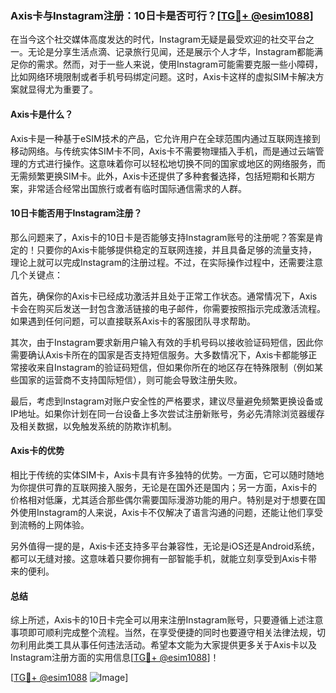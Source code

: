 ### Axis卡与Instagram注册：10日卡是否可行？[[TG💪+ @esim1088](https://t.me/s/esim1088)]

在当今这个社交媒体高度发达的时代，Instagram无疑是最受欢迎的社交平台之一。无论是分享生活点滴、记录旅行见闻，还是展示个人才华，Instagram都能满足你的需求。然而，对于一些人来说，使用Instagram可能需要克服一些小障碍，比如网络环境限制或者手机号码绑定问题。这时，Axis卡这样的虚拟SIM卡解决方案就显得尤为重要了。

#### Axis卡是什么？

Axis卡是一种基于eSIM技术的产品，它允许用户在全球范围内通过互联网连接到移动网络。与传统实体SIM卡不同，Axis卡不需要物理插入手机，而是通过云端管理的方式进行操作。这意味着你可以轻松地切换不同的国家或地区的网络服务，而无需频繁更换SIM卡。此外，Axis卡还提供了多种套餐选择，包括短期和长期方案，非常适合经常出国旅行或者有临时国际通信需求的人群。

#### 10日卡能否用于Instagram注册？

那么问题来了，Axis卡的10日卡是否能够支持Instagram账号的注册呢？答案是肯定的！只要你的Axis卡能够提供稳定的互联网连接，并且具备足够的流量支持，理论上就可以完成Instagram的注册过程。不过，在实际操作过程中，还需要注意几个关键点：

首先，确保你的Axis卡已经成功激活并且处于正常工作状态。通常情况下，Axis卡会在购买后发送一封包含激活链接的电子邮件，你需要按照指示完成激活流程。如果遇到任何问题，可以直接联系Axis卡的客服团队寻求帮助。

其次，由于Instagram要求新用户输入有效的手机号码以接收验证码短信，因此你需要确认Axis卡所在的国家是否支持短信服务。大多数情况下，Axis卡都能够正常接收来自Instagram的验证码短信，但如果你所在的地区存在特殊限制（例如某些国家的运营商不支持国际短信），则可能会导致注册失败。

最后，考虑到Instagram对账户安全性的严格要求，建议尽量避免频繁更换设备或IP地址。如果你计划在同一台设备上多次尝试注册新账号，务必先清除浏览器缓存及相关数据，以免触发系统的防欺诈机制。

#### Axis卡的优势

相比于传统的实体SIM卡，Axis卡具有许多独特的优势。一方面，它可以随时随地为你提供可靠的互联网接入服务，无论是在国外还是国内；另一方面，Axis卡的价格相对低廉，尤其适合那些偶尔需要国际漫游功能的用户。特别是对于想要在国外使用Instagram的人来说，Axis卡不仅解决了语言沟通的问题，还能让他们享受到流畅的上网体验。

另外值得一提的是，Axis卡还支持多平台兼容性，无论是iOS还是Android系统，都可以无缝对接。这意味着只要你拥有一部智能手机，就能立刻享受到Axis卡带来的便利。

#### 总结

综上所述，Axis卡的10日卡完全可以用来注册Instagram账号，只要遵循上述注意事项即可顺利完成整个流程。当然，在享受便捷的同时也要遵守相关法律法规，切勿利用此类工具从事任何违法活动。希望本文能为大家提供更多关于Axis卡以及Instagram注册方面的实用信息[[TG💪+ @esim1088](https://t.me/s/esim1088)]！

[[TG💪+ @esim1088](https://t.me/s/esim1088) ![Image](https://i.postimg.cc/4NQfJmqS/Snipaste-2025-05-13-00-14-12.png)]